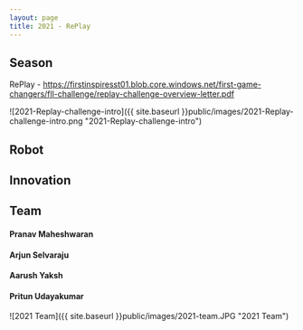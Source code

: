 ```yaml
---
layout: page
title: 2021 - RePlay
---
```


## Season
RePlay - https://firstinspiresst01.blob.core.windows.net/first-game-changers/fll-challenge/replay-challenge-overview-letter.pdf


![2021-Replay-challenge-intro]({{ site.baseurl }}public/images/2021-Replay-challenge-intro.png "2021-Replay-challenge-intro")

## Robot

## Innovation

## Team

#### Pranav Maheshwaran

#### Arjun Selvaraju

#### Aarush Yaksh

#### Pritun Udayakumar
![2021 Team]({{ site.baseurl }}public/images/2021-team.JPG "2021 Team")